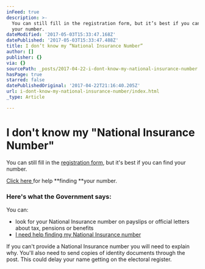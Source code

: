 ```yaml
---
inFeed: true
description: >-
  You can still fill in the registration form, but it’s best if you can find
  your number.
dateModified: '2017-05-03T15:33:47.168Z'
datePublished: '2017-05-03T15:33:47.488Z'
title: I don’t know my “National Insurance Number”
author: []
publisher: {}
via: {}
sourcePath: _posts/2017-04-22-i-dont-know-my-national-insurance-number.md
hasPage: true
starred: false
datePublishedOriginal: '2017-04-22T21:16:40.205Z'
url: i-dont-know-my-national-insurance-number/index.html
_type: Article

---
```

# I don't know my "National Insurance Number"

You can still fill in the [registration form][0], but it's best if you can find your number.

[Click here ][1]for help **finding **your number.

### Here's what the Government says:

You can:

* look for your National Insurance number on payslips or official letters about tax, pensions or benefits
* [I need help finding my National Insurance number][2]

If you can't provide a National Insurance number you will need to explain why. You'll also need to send copies of identity documents through the post. This could delay your name getting on the electoral register.

[0]: https://www.registertovote.service.gov.uk/register-to-vote/country-of-residence "Register to Vote"
[1]: https://www.gov.uk/lost-national-insurance-number "Finding my National Insurance Number"
[2]: https://www.gov.uk/lost-national-insurance-number